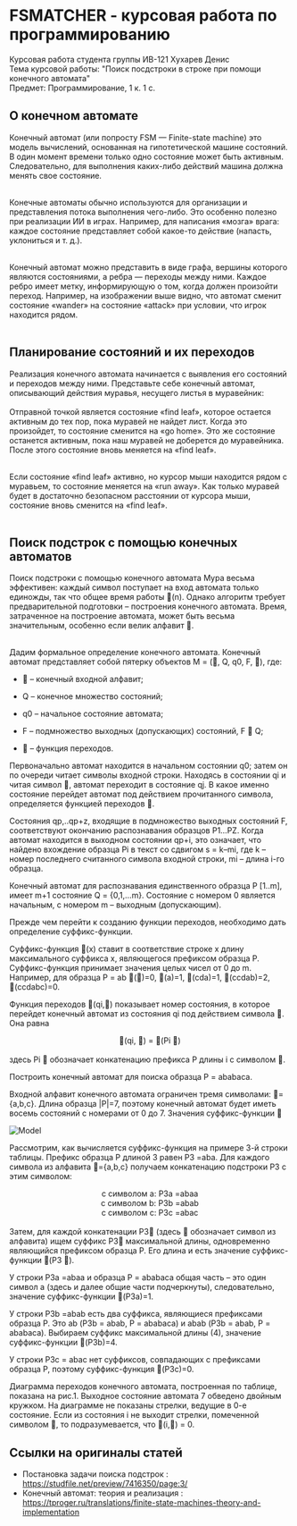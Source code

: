 # FSMATCHER - курсовая работа по программированию

Курсовая работа студента группы ИВ-121 Хухарев Денис <br>
Тема курсовой работы: "Поиск посдстроки в строке при помощи конечного автомата"<br>
Предмет: Программирование, 1 к. 1 c.

## О конечном автомате

Конечный автомат (или попросту FSM — Finite-state machine) это модель вычислений, основанная на гипотетической машине состояний. В один момент времени только одно состояние может быть активным. Следовательно, для выполнения каких-либо действий машина должна менять свое состояние. <br> <br>

Конечные автоматы обычно используются для организации и представления потока выполнения чего-либо. Это особенно полезно при реализации ИИ в играх. Например, для написания «мозга» врага: каждое состояние представляет собой какое-то действие (напасть, уклониться и т. д.). <br><br>

Конечный автомат можно представить в виде графа, вершины которого являются состояниями, а ребра — переходы между ними. Каждое ребро имеет метку, информирующую о том, когда должен произойти переход. Например, на изображении выше видно, что автомат сменит состояние «wander» на состояние «attack» при условии, что игрок находится рядом. <br><br>

## Планирование состояний и их переходов

Реализация конечного автомата начинается с выявления его состояний и переходов между ними. Представьте себе конечный автомат, описывающий действия муравья, несущего листья в муравейник: <br><br>
Отправной точкой является состояние «find leaf», которое остается активным до тех пор, пока муравей не найдет лист. Когда это произойдет, то состояние сменится на «go home». Это же состояние останется активным, пока наш муравей не доберется до муравейника. После этого состояние вновь меняется на «find leaf».<br><br>

Если состояние «find leaf» активно, но курсор мыши находится рядом с муравьем, то состояние меняется на «run away». Как только муравей будет в достаточно безопасном расстоянии от курсора мыши, состояние вновь сменится на «find leaf».<br><br>

##  Поиск подстрок с помощью конечных автоматов

Поиск подстроки с помощью конечного автомата Мура весьма эффективен: каждый символ поступает на вход автомата только единожды, так что общее время работы (n). Однако алгоритм требует предварительной подготовки – построения конечного автомата. Время, затраченное на построение автомата, может быть весьма значительным, особенно если велик алфавит . <br><br>

Дадим формальное определение конечного автомата. Конечный автомат представляет собой пятерку объектов M = (, Q, q0, F, ), где:

-  – конечный входной алфавит;

- Q – конечное множество состояний;

 - q0 – начальное состояние автомата;

- F – подмножество выходных (допускающих) состояний, F  Q;

 -  – функция переходов.

Первоначально автомат находится в начальном состоянии q0; затем он по очереди читает символы входной строки. Находясь в состоянии qi и читая символ , автомат переходит в состояние qj. В какое именно состояние перейдет автомат под действием прочитанного символа, определяется функцией переходов . <br>

Состояния qp,..qp+z, входящие в подмножество выходных состояний F, соответствуют окончанию распознавания образцов P1…PZ. Когда автомат находится в выходном состоянии qp+i, это означает, что найдено вхождение образца Рi в текст со сдвигом s = k–mi, где k – номер последнего считанного символа входной строки, mi – длина i-го образца.

Конечный автомат для распознавания единственного образца Р [1..m], имеет m+1 состояние Q = {0,1,…m}. Состояние с номером 0 является начальным, с номером m – выходным (допускающим).

Прежде чем перейти к созданию функции переходов, необходимо дать определение суффикс-функции.

Суффикс-функция (х) ставит в соответствие строке х длину максимального суффикса х, являющегося префиксом образца Р. Суффикс-функция принимает значения целых чисел от 0 до m. Например, для образца P = ab ()=0, (a)=1, (cda)=1, (ccdab)=2, (ccdabc)=0.

Функция переходов (qi,) показывает номер состояния, в которое перейдет конечный автомат из состояния qi под действием символа . Она равна 

<div align = "center"> (qi, ) = (Pi ) </div>

<br>
здесь Pi  обозначает конкатенацию префикса Р длины i с символом .

Построить конечный автомат для поиска образца P = ababaca.

Входной алфавит конечного автомата ограничен тремя символами: ={a,b,c}. Длина образца |P|=7, поэтому конечный автомат будет иметь восемь состояний с номерами от 0 до 7. Значения суффикс-функции 

![Model](https://studfile.net/html/2706/71/html_EyshsRlYwX.ociy/img-ZKN7pk.png)

Рассмотрим, как вычисляется суффикс-функция на примере 3-й строки таблицы. Префикс образца Р длиной 3 равен Р3 =aba. Для каждого символа из алфавита ={a,b,c} получаем конкатенацию подстроки Р3 с этим символом:

<div align = "center">
с символом a: Р3а =abaa <br>
с символом b: Р3b =abab <br>
с символом c: Р3c =abac <br>
</div>
<br>
Затем, для каждой конкатенации P3 (здесь  обозначает символ из алфавита) ищем суффикс P3 максимальной длины, одновременно являющийся префиксом образца Р.  Его длина и есть значение суффикс-функции (P3 ).

У строки Р3а =abaa и образца P = ababaca общая часть – это один символ a (здесь и далее общие части подчеркнуты), следовательно, значение суффикс-функции (Р3а)=1.

У строки Р3b =abab есть два суффикса, являющиеся префиксами образца Р. Это ab (Р3b = abab, P = ababaca) и abab (Р3b = abab, P = ababaca). Выбираем суффикс максимальной длины (4), значение суффикс-функции (Р3b)=4.

У строки Р3с = abaс нет суффиксов, совпадающих с префиксами образца P, поэтому суффикс-функция (Р3с)=0.

Диаграмма переходов конечного автомата, построенная по таблице, показана на рис.1. Выходное состояние автомата 7 обведено двойным кружком. На диаграмме не показаны стрелки, ведущие в 0-е состояние. Если из состояния i не выходит стрелки, помеченной символом , то подразумевается, что (i,) = 0.

## Ссылки на оригиналы статей

- Постановка задачи поиска подстрок : https://studfile.net/preview/7416350/page:3/
- Конечный автомат: теория и реализация : https://tproger.ru/translations/finite-state-machines-theory-and-implementation
